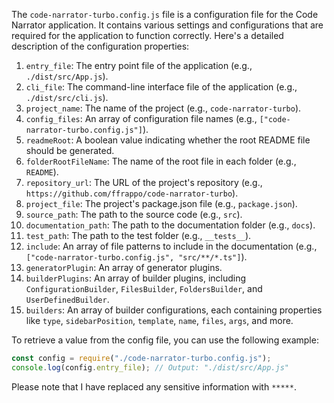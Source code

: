 The `code-narrator-turbo.config.js` file is a configuration file for the Code Narrator application. It contains various settings and configurations that are required for the application to function correctly. Here's a detailed description of the configuration properties:

1. `entry_file`: The entry point file of the application (e.g., `./dist/src/App.js`).
2. `cli_file`: The command-line interface file of the application (e.g., `./dist/src/cli.js`).
3. `project_name`: The name of the project (e.g., `code-narrator-turbo`).
4. `config_files`: An array of configuration file names (e.g., `["code-narrator-turbo.config.js"]`).
5. `readmeRoot`: A boolean value indicating whether the root README file should be generated.
6. `folderRootFileName`: The name of the root file in each folder (e.g., `README`).
7. `repository_url`: The URL of the project's repository (e.g., `https://github.com/ffrappo/code-narrator-turbo`).
8. `project_file`: The project's package.json file (e.g., `package.json`).
9. `source_path`: The path to the source code (e.g., `src`).
10. `documentation_path`: The path to the documentation folder (e.g., `docs`).
11. `test_path`: The path to the test folder (e.g., `__tests__`).
12. `include`: An array of file patterns to include in the documentation (e.g., `["code-narrator-turbo.config.js", "src/**/*.ts"]`).
13. `generatorPlugin`: An array of generator plugins.
14. `builderPlugins`: An array of builder plugins, including `ConfigurationBuilder`, `FilesBuilder`, `FoldersBuilder`, and `UserDefinedBuilder`.
15. `builders`: An array of builder configurations, each containing properties like `type`, `sidebarPosition`, `template`, `name`, `files`, `args`, and more.

To retrieve a value from the config file, you can use the following example:

```javascript
const config = require("./code-narrator-turbo.config.js");
console.log(config.entry_file); // Output: "./dist/src/App.js"
```

Please note that I have replaced any sensitive information with `*****`.